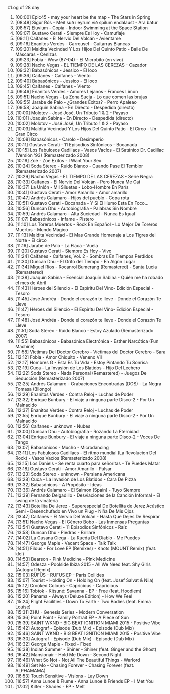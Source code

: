 #Log of 28 day

1. [00:00] Epic45 - may your heart be the map - The Stars in Spring
1. [08:48] Sigur Rós - Með suð í eyrum við spilum endalaust - Ára bátur
1. [08:57] Eluvium - Copia - Indoor Swimming at the Space Station
1. [09:07] Gustavo Cerati - Siempre Es Hoy - Camuflaje
1. [09:11] Caifanes - El Nervio Del Volcán - Avientame
1. [09:16] Enanitos Verdes - Carrousel - Guitarras Blancas
1. [09:20] Maldita Vecindad Y Los Hijos Del Quinto Patio - Baile De Máscaras - Cenizas
1. [09:23] Fobia - Wow (87-04) - El Microbito (en vivo)
1. [09:28] Nacho Vegas - EL TIEMPO DE LAS CEREZAS - Cazador
1. [09:32] Babasónicos - Jessico - El loco
1. [09:36] Caifanes - Caifanes - Viento
1. [09:40] Babasónicos - Jessico - El loco
1. [09:45] Caifanes - Caifanes - Viento
1. [09:46] Enanitos Verdes - Amores Lejanos - Frances Limon
1. [09:51] Nacho Vegas - La Zona Sucia - Lo que comen las brujas
1. [09:55] Jarabe de Palo - ¿Grandes Éxitos? - Perro Apaleao
1. [09:58] Joaquín Sabina - En Directo - Despedida (directo)
1. [10:00] Molotov - José José, Un Tributo 1 & 2 - Payaso
1. [10:01] Joaquín Sabina - En Directo - Despedida (directo)
1. [10:02] Molotov - José José, Un Tributo 1 & 2 - Payaso
1. [10:03] Maldita Vecindad Y Los Hijos Del Quinto Patio - El Circo - Un Gran Circo
1. [10:08] Babasónicos - Carolo - Desimperio
1. [10:11] Gustavo Cerati - 11 Episodios Sinfónicos - Bocanada
1. [10:15] Los Fabulosos Cadillacs - Vasos Vacíos - El Satánico Dr. Cadillac (Versión '93) (Remasterizado 2008)
1. [10:19] Zoé - Zoe Exitos - I Want Your Sex
1. [10:24] Soda Stereo - Ruido Blanco - Cuando Pase El Temblor (Remasterizado 2007)
1. [10:29] Nacho Vegas - EL TIEMPO DE LAS CEREZAS - Serie Negra
1. [10:33] Caifanes - El Nervio Del Volcán - Pero Nunca Me Caí
1. [10:37] La Unión - Mil Siluetas - Lobo-Hombre En París
1. [10:41] Gustavo Cerati - Amor Amarillo - Amor amarillo
1. [10:47] Andrés Calamaro - Hijos del pueblo - Copa rota
1. [10:51] Gustavo Cerati - Bocanada - Y Si El Humo Esta En Foco...
1. [10:56] Duncan Dhu - Autobiografia - Palabras Sin Nombre
1. [10:59] Andrés Calamaro - Alta Suciedad - Nunca Es Igual
1. [11:07] Babasónicos - Infame - Pistero
1. [11:10] Los Toreros Muertos - Rock En Español - Lo Mejor De Toreros Muertos - Mundo Mágico
1. [11:13] Maldita Vecindad - El Mas Grande Homenaje a Los Tigres del Norte - El circo
1. [11:16] Jarabe de Palo - La Flaca - Vuela
1. [11:20] Gustavo Cerati - Siempre Es Hoy - Vivo
1. [11:24] Caifanes - Caifanes, Vol. 2 - Sombras En Tiempos Perdidos
1. [11:30] Duncan Dhu - El Grito del Tiempo - En Algún Lugar
1. [11:34] Miguel Rios - Rocanrol Bumerang (Remastered) - Santa Lucia (Remastered)
1. [11:38] Joaquín Sabina - Esencial Joaquín Sabina - Quién me ha robado el mes de Abril
1. [11:43] Héroes del Silencio - El Espíritu Del Vino- Edición Especial - Tesoro
1. [11:45] José Andrëa - Donde el corazón te lleve - Donde el Corazón Te Lleve
1. [11:47] Héroes del Silencio - El Espíritu Del Vino- Edición Especial - Tesoro
1. [11:48] José Andrëa - Donde el corazón te lleve - Donde el Corazón Te Lleve
1. [11:51] Soda Stereo - Ruido Blanco - Estoy Azulado (Remasterizado 2007)
1. [11:55] Babasónicos - Babasónica Electrónica - Esther Narcótica (Fun Machine)
1. [11:58] Víctimas Del Doctor Cerebro - Víctimas del Doctor Cerebro - Sara
1. [12:12] Fobia - Amor Chiquito - Veneno Vil
1. [12:17] Hombres G - Esta Es Tu Vida - Estoy Pintando Tu Sonrisa
1. [12:19] Cuca - La Invasión de Los Blatidos - Hijo Del Lechero
1. [12:22] Soda Stereo - Nada Personal (Remastered) - Juegos De Seducción (Remasterizado 2007)
1. [12:25] Andrés Calamaro - Grabaciones Encontradas (DOS) - La Negra Tomasa (Bilongo)
1. [12:29] Enanitos Verdes - Contra Reloj - Luchas de Poder
1. [12:32] Enrique Bunbury - El viaje a ninguna parte Disco-2 - Por Un Malnacido
1. [12:37] Enanitos Verdes - Contra Reloj - Luchas de Poder
1. [12:55] Enrique Bunbury - El viaje a ninguna parte Disco-2 - Por Un Malnacido
1. [12:56] Caifanes - unknown - Nubes
1. [13:00] Duncan Dhu - Autobiografia - Rozando La Eternidad
1. [13:04] Enrique Bunbury - El viaje a ninguna parte Disco-2 - Voces De Tango
1. [13:07] Babasónicos - Mucho - Microdancing
1. [13:11] Los Fabulosos Cadillacs - El ritmo mundial (La Revolucion Del Rock) - Vasos Vacíos (Remasterizado 2008)
1. [13:15] Los Daniels - Se renta cuarto para señoritas - Te Puedes Matar
1. [13:18] Gustavo Cerati - Amor Amarillo - Pulsar
1. [13:23] Soda Stereo - unknown - Persiana Americana
1. [13:28] Cuca - La Invasión de Los Blatidos - Cara De Pizza
1. [13:32] Babasónicos - A Propósito - Ideas
1. [13:36] Andrés Calamaro - El Salmon (Spain) - Tuyo Siempre
1. [13:39] Fernando Delgadillo - Desviaciones de la Canción Informal - El swing de la vinatería
1. [13:43] Botellita De Jerez - Superespecial De Botellita de Jerez Acústico Semi - Desenchufado en Vivo un Plug - Niña De Mis Ojos
1. [13:47] Caifanes - El Nervio Del Volcán - Hasta Que Dejes De Respirar
1. [13:51] Nacho Vegas - El Género Bobo - Las Inmensas Preguntas
1. [13:54] Gustavo Cerati - 11 Episodios Sinfónicos - Raíz
1. [13:58] Duncan Dhu - Piedras - Brillaré
1. [14:02] La Gusana Ciega - La Rueda Del Diablo - Me Puedes
1. [14:47] George Maple - Vacant Space - Talk Talk
1. [14:51] Filous - For Love EP (Remixes) - Knots (MOUNT Remix) (feat. klei)
1. [14:53] Bearson - Pink Medicine - Pink Medicine
1. [14:57] Odesza - Poolside Ibiza 2015 - All We Need feat. Shy Girls (Autograf Remix)
1. [15:03] RÜFÜS - RUFUS EP - Paris Collides
1. [15:07] Tourist - Holding On - Holding On (feat. Josef Salvat & Niia)
1. [15:12] Crooked Colours - Capricious - Capricious
1. [15:16] Tobtok - Kitsuné: Savanna - EP - Free (feat. Hoodlem)
1. [15:20] Panama - Always (Deluxe Edition) - How We Feel
1. [15:24] Flight Facilities - Down To Earth - Two Bodies (feat. Emma Louise)
1. [15:31] ZHU - Genesis Series - Modern Conversation
1. [15:36] Point Point - Family Portrait EP - A Piece of Sun
1. [15:39] SAINT WKND - BIG BEAT IGNITION MIAMI 2015 - Positive Vibe
1. [15:42] Autograf - Episode (Dub Mix) - Episode (Dub Mix)
1. [15:46] SAINT WKND - BIG BEAT IGNITION MIAMI 2015 - Positive Vibe
1. [16:30] Autograf - Episode (Dub Mix) - Episode (Dub Mix)
1. [16:32] George Maple - Fixed - Fixed
1. [16:38] Indian Summer - Shiner - Shiner (feat. Ginger and the Ghost)
1. [16:42] Mansionair - Hold Me Down - Second Night
1. [16:46] What So Not - Not All The Beautiful Things - Warlord
1. [16:49] Set Mo - Chasing Forever - Chasing Forever (feat. ALPHAMAMA)
1. [16:53] Touch Sensitive - Visions - Lay Down
1. [16:57] Anna Lunoe & Flume - Anna Lunoe & Friends EP - I Met You
1. [17:02] Kilter - Shades - EP - Melt
